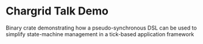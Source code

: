 # Chargrid Talk Demo

Binary crate demonstrating how a pseudo-synchronous DSL can be used to simplify
state-machine management in a tick-based application framework
